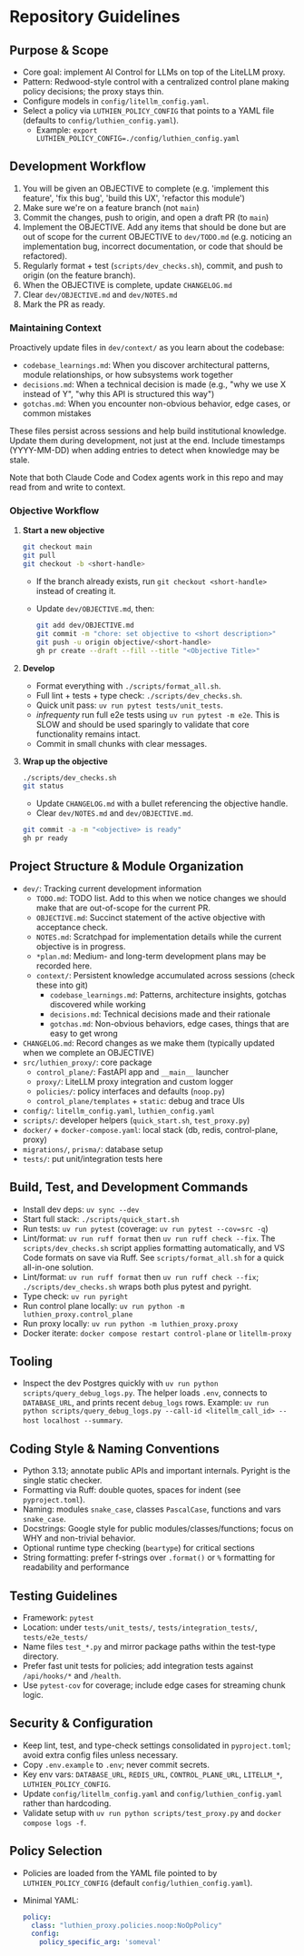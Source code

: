 # Repository Guidelines

## Purpose & Scope

- Core goal: implement AI Control for LLMs on top of the LiteLLM proxy.
- Pattern: Redwood-style control with a centralized control plane making policy decisions; the proxy stays thin.
- Configure models in `config/litellm_config.yaml`.
- Select a policy via `LUTHIEN_POLICY_CONFIG` that points to a YAML file (defaults to `config/luthien_config.yaml`).
  - Example: `export LUTHIEN_POLICY_CONFIG=./config/luthien_config.yaml`

## Development Workflow

1. You will be given an OBJECTIVE to complete (e.g. 'implement this feature', 'fix this bug', 'build this UX', 'refactor this module')
2. Make sure we're on a feature branch (not `main`)
3. Commit the changes, push to origin, and open a draft PR (to `main`)
4. Implement the OBJECTIVE. Add any items that should be done but are out of scope for the current OBJECTIVE to `dev/TODO.md` (e.g. noticing an implementation bug, incorrect documentation, or code that should be refactored).
5. Regularly format + test (`scripts/dev_checks.sh`), commit, and push to origin (on the feature branch).
6. When the OBJECTIVE is complete, update `CHANGELOG.md`
7. Clear `dev/OBJECTIVE.md` and `dev/NOTES.md`
8. Mark the PR as ready.

### Maintaining Context

Proactively update files in `dev/context/` as you learn about the codebase:

- `codebase_learnings.md`: When you discover architectural patterns, module relationships, or how subsystems work together
- `decisions.md`: When a technical decision is made (e.g., "why we use X instead of Y", "why this API is structured this way")
- `gotchas.md`: When you encounter non-obvious behavior, edge cases, or common mistakes

These files persist across sessions and help build institutional knowledge. Update them during development, not just at the end. Include timestamps (YYYY-MM-DD) when adding entries to detect when knowledge may be stale.

Note that both Claude Code and Codex agents work in this repo and may read from and write to context.

### Objective Workflow

1. **Start a new objective**

   ```bash
   git checkout main
   git pull
   git checkout -b <short-handle>
   ```

   - If the branch already exists, run `git checkout <short-handle>` instead of creating it.
   - Update `dev/OBJECTIVE.md`, then:

     ```bash
     git add dev/OBJECTIVE.md
     git commit -m "chore: set objective to <short description>"
     git push -u origin objective/<short-handle>
     gh pr create --draft --fill --title "<Objective Title>"
     ```

2. **Develop**

   - Format everything with `./scripts/format_all.sh`.
   - Full lint + tests + type check: `./scripts/dev_checks.sh`.
   - Quick unit pass: `uv run pytest tests/unit_tests`.
   - *infrequenty* run full e2e tests using `uv run pytest -m e2e`. This is SLOW and should be used sparingly to validate that core functionality remains intact.
   - Commit in small chunks with clear messages.

3. **Wrap up the objective**

   ```bash
   ./scripts/dev_checks.sh
   git status
   ```

   - Update `CHANGELOG.md` with a bullet referencing the objective handle.
   - Clear `dev/NOTES.md` and `dev/OBJECTIVE.md`.

   ```bash
   git commit -a -m "<objective> is ready"
   gh pr ready
   ```

## Project Structure & Module Organization

- `dev/`: Tracking current development information
  - `TODO.md`: TODO list. Add to this when we notice changes we should make that are out-of-scope for the current PR.
  - `OBJECTIVE.md`: Succinct statement of the active objective with acceptance check.
  - `NOTES.md`: Scratchpad for implementation details while the current objective is in progress.
  - `*plan.md`: Medium- and long-term development plans may be recorded here.
  - `context/`: Persistent knowledge accumulated across sessions (check these into git)
    - `codebase_learnings.md`: Patterns, architecture insights, gotchas discovered while working
    - `decisions.md`: Technical decisions made and their rationale
    - `gotchas.md`: Non-obvious behaviors, edge cases, things that are easy to get wrong
- `CHANGELOG.md`: Record changes as we make them (typically updated when we complete an OBJECTIVE)
- `src/luthien_proxy/`: core package
  - `control_plane/`: FastAPI app and `__main__` launcher
  - `proxy/`: LiteLLM proxy integration and custom logger
  - `policies/`: policy interfaces and defaults (`noop.py`)
  - `control_plane/templates` + `static`: debug and trace UIs
- `config/`: `litellm_config.yaml`, `luthien_config.yaml`
- `scripts/`: developer helpers (`quick_start.sh`, `test_proxy.py`)
- `docker/` + `docker-compose.yaml`: local stack (db, redis, control-plane, proxy)
- `migrations/`, `prisma/`: database setup
- `tests/`: put unit/integration tests here

## Build, Test, and Development Commands

- Install dev deps: `uv sync --dev`
- Start full stack: `./scripts/quick_start.sh`
- Run tests: `uv run pytest` (coverage: `uv run pytest --cov=src -q`)
- Lint/format: `uv run ruff format` then `uv run ruff check --fix`. The `scripts/dev_checks.sh` script applies formatting automatically, and VS Code formats on save via Ruff. See `scripts/format_all.sh` for a quick all-in-one solution.
- Lint/format: `uv run ruff format` then `uv run ruff check --fix`; `./scripts/dev_checks.sh` wraps both plus pytest and pyright.
- Type check: `uv run pyright`
- Run control plane locally: `uv run python -m luthien_proxy.control_plane`
- Run proxy locally: `uv run python -m luthien_proxy.proxy`
- Docker iterate: `docker compose restart control-plane` or `litellm-proxy`

## Tooling

- Inspect the dev Postgres quickly with `uv run python scripts/query_debug_logs.py`. The helper loads `.env`, connects to `DATABASE_URL`, and prints recent `debug_logs` rows. Example: `uv run python scripts/query_debug_logs.py --call-id <litellm_call_id> --host localhost --summary`.

## Coding Style & Naming Conventions

- Python 3.13; annotate public APIs and important internals. Pyright is the single static checker.
- Formatting via Ruff: double quotes, spaces for indent (see `pyproject.toml`).
- Naming: modules `snake_case`, classes `PascalCase`, functions and vars `snake_case`.
- Docstrings: Google style for public modules/classes/functions; focus on WHY and non-trivial behavior.
- Optional runtime type checking (`beartype`) for critical sections
- String formatting: prefer f-strings over `.format()` or `%` formatting for readability and performance

## Testing Guidelines

- Framework: `pytest`
- Location: under `tests/unit_tests/`, `tests/integration_tests/`, `tests/e2e_tests/`
- Name files `test_*.py` and mirror package paths within the test-type directory.
- Prefer fast unit tests for policies; add integration tests against `/api/hooks/*` and `/health`.
- Use `pytest-cov` for coverage; include edge cases for streaming chunk logic.

## Security & Configuration

- Keep lint, test, and type-check settings consolidated in `pyproject.toml`; avoid extra config files unless necessary.
- Copy `.env.example` to `.env`; never commit secrets.
- Key env vars: `DATABASE_URL`, `REDIS_URL`, `CONTROL_PLANE_URL`, `LITELLM_*`, `LUTHIEN_POLICY_CONFIG`.
- Update `config/litellm_config.yaml` and `config/luthien_config.yaml` rather than hardcoding.
- Validate setup with `uv run python scripts/test_proxy.py` and `docker compose logs -f`.

## Policy Selection

- Policies are loaded from the YAML file pointed to by `LUTHIEN_POLICY_CONFIG` (default `config/luthien_config.yaml`).
- Minimal YAML:

  ```yaml
  policy:
    class: "luthien_proxy.policies.noop:NoOpPolicy"
    config:
      policy_specific_arg: 'someval'
  ```
